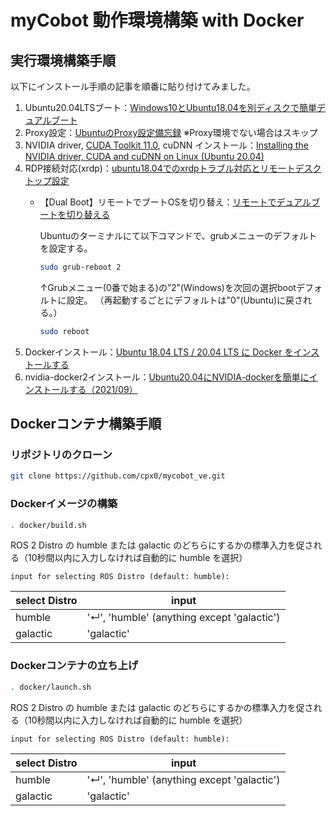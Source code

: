 # myCobot 動作環境構築 with Docker

## 実行環境構築手順
以下にインストール手順の記事を順番に貼り付けてみました。

1. Ubuntu20.04LTSブート：[Windows10とUbuntu18.04を別ディスクで簡単デュアルブート](https://qiita.com/udai1532/items/4893af6ea4da3e20b302)
1. Proxy設定：[UbuntuのProxy設定備忘録](https://qiita.com/daichi-ishida/items/b77c151067427806ede5) ※Proxy環境でない場合はスキップ
1. NVIDIA driver, [CUDA Toolkit 11.0](https://developer.nvidia.com/cuda-11-0-3-download-archive?target_os=Linux&target_arch=x86_64&Distribution=Ubuntu&target_version=20.04&target_type=runfile_local), cuDNN インストール：[Installing the NVIDIA driver, CUDA and cuDNN on Linux (Ubuntu 20.04)](https://gist.github.com/kmhofmann/cee7c0053da8cc09d62d74a6a4c1c5e4)
1. RDP接続対応(xrdp)：[ubuntu18.04でのxrdpトラブル対応とリモートデスクトップ設定](https://qiita.com/underwell111/items/c0069a4d39d3694e1d4a)
    - 【Dual Boot】リモートでブートOSを切り替え：[リモートでデュアルブートを切り替える](https://qiita.com/ykawakamy/items/c1bb215aec15591d29f3)
        
        Ubuntuのターミナルにて以下コマンドで、grubメニューのデフォルトを設定する。 
        ```sh
        sudo grub-reboot 2 
        ```
        ↑Grubメニュー(0番で始まる)の”2”(Windows)を次回の選択bootデフォルトに設定。 
        （再起動するごとにデフォルトは"0"(Ubuntu)に戻される。） 
        ```sh
        sudo reboot 
        ```
1. Dockerインストール：[Ubuntu 18.04 LTS / 20.04 LTS に Docker をインストールする](https://sid-fm.com/support/vm/guide/install-docker-ubuntu.html)
1. nvidia-docker2インストール：[Ubuntu20.04にNVIDIA-dockerを簡単にインストールする（2021/09）](https://takake-blog.com/ubutnu2004-install-nvidia-docker/)

## Dockerコンテナ構築手順

### リポジトリのクローン
```sh
git clone https://github.com/cpx0/mycobot_ve.git
```

### Dockerイメージの構築
```sh
. docker/build.sh
```
ROS 2 Distro の humble または galactic のどちらにするかの標準入力を促される（10秒間以内に入力しなければ自動的に humble を選択）
```
input for selecting ROS Distro (default: humble): 
```
|select Distro|input|
|-|-|
|humble|'&crarr;', 'humble' (anything except 'galactic')|
|galactic|'galactic'|

### Dockerコンテナの立ち上げ
```sh
. docker/launch.sh
```
ROS 2 Distro の humble または galactic のどちらにするかの標準入力を促される（10秒間以内に入力しなければ自動的に humble を選択）
```
input for selecting ROS Distro (default: humble): 
```
|select Distro|input|
|-|-|
|humble|'&crarr;', 'humble' (anything except 'galactic')|
|galactic|'galactic'|
